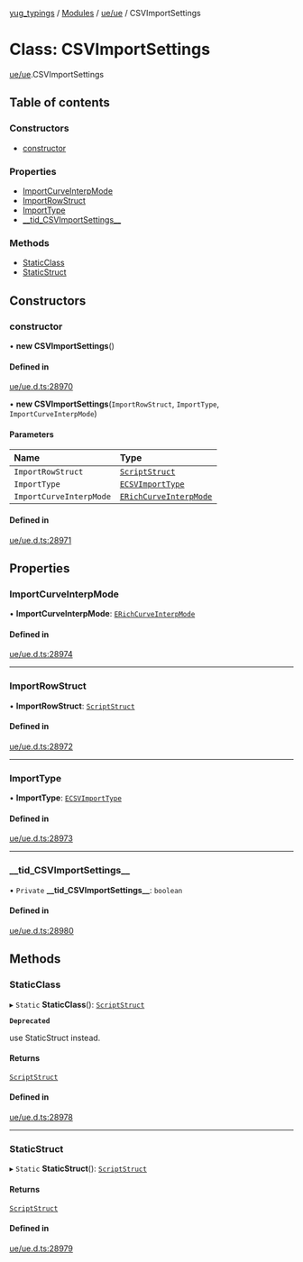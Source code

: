 [yug_typings](../README.md) / [Modules](../modules.md) / [ue/ue](../modules/ue_ue.md) / CSVImportSettings

# Class: CSVImportSettings

[ue/ue](../modules/ue_ue.md).CSVImportSettings

## Table of contents

### Constructors

- [constructor](ue_ue.CSVImportSettings.md#constructor)

### Properties

- [ImportCurveInterpMode](ue_ue.CSVImportSettings.md#importcurveinterpmode)
- [ImportRowStruct](ue_ue.CSVImportSettings.md#importrowstruct)
- [ImportType](ue_ue.CSVImportSettings.md#importtype)
- [\_\_tid\_CSVImportSettings\_\_](ue_ue.CSVImportSettings.md#__tid_csvimportsettings__)

### Methods

- [StaticClass](ue_ue.CSVImportSettings.md#staticclass)
- [StaticStruct](ue_ue.CSVImportSettings.md#staticstruct)

## Constructors

### constructor

• **new CSVImportSettings**()

#### Defined in

[ue/ue.d.ts:28970](https://github.com/YugMetaverse/yug_typings/blob/25cad34/ue/ue.d.ts#L28970)

• **new CSVImportSettings**(`ImportRowStruct`, `ImportType`, `ImportCurveInterpMode`)

#### Parameters

| Name | Type |
| :------ | :------ |
| `ImportRowStruct` | [`ScriptStruct`](ue_ue.ScriptStruct.md) |
| `ImportType` | [`ECSVImportType`](../enums/ue_ue.ECSVImportType.md) |
| `ImportCurveInterpMode` | [`ERichCurveInterpMode`](../enums/ue_ue.ERichCurveInterpMode.md) |

#### Defined in

[ue/ue.d.ts:28971](https://github.com/YugMetaverse/yug_typings/blob/25cad34/ue/ue.d.ts#L28971)

## Properties

### ImportCurveInterpMode

• **ImportCurveInterpMode**: [`ERichCurveInterpMode`](../enums/ue_ue.ERichCurveInterpMode.md)

#### Defined in

[ue/ue.d.ts:28974](https://github.com/YugMetaverse/yug_typings/blob/25cad34/ue/ue.d.ts#L28974)

___

### ImportRowStruct

• **ImportRowStruct**: [`ScriptStruct`](ue_ue.ScriptStruct.md)

#### Defined in

[ue/ue.d.ts:28972](https://github.com/YugMetaverse/yug_typings/blob/25cad34/ue/ue.d.ts#L28972)

___

### ImportType

• **ImportType**: [`ECSVImportType`](../enums/ue_ue.ECSVImportType.md)

#### Defined in

[ue/ue.d.ts:28973](https://github.com/YugMetaverse/yug_typings/blob/25cad34/ue/ue.d.ts#L28973)

___

### \_\_tid\_CSVImportSettings\_\_

• `Private` **\_\_tid\_CSVImportSettings\_\_**: `boolean`

#### Defined in

[ue/ue.d.ts:28980](https://github.com/YugMetaverse/yug_typings/blob/25cad34/ue/ue.d.ts#L28980)

## Methods

### StaticClass

▸ `Static` **StaticClass**(): [`ScriptStruct`](ue_ue.ScriptStruct.md)

**`Deprecated`**

use StaticStruct instead.

#### Returns

[`ScriptStruct`](ue_ue.ScriptStruct.md)

#### Defined in

[ue/ue.d.ts:28978](https://github.com/YugMetaverse/yug_typings/blob/25cad34/ue/ue.d.ts#L28978)

___

### StaticStruct

▸ `Static` **StaticStruct**(): [`ScriptStruct`](ue_ue.ScriptStruct.md)

#### Returns

[`ScriptStruct`](ue_ue.ScriptStruct.md)

#### Defined in

[ue/ue.d.ts:28979](https://github.com/YugMetaverse/yug_typings/blob/25cad34/ue/ue.d.ts#L28979)
